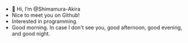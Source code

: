 - 👋 Hi, I’m @Shimamura-Akira
- Nice to meet you on Github!
- Interested in programming.
- Good morning. In case I don't see you, good afternoon, good evening, and good night.

<!---
Shimamura-Akira/Shimamura-Akiraaa is a ✨ special ✨ repository because its `README.md` (this file) appears on your GitHub profile.
You can click the Preview link to take a look at your changes.
--->
